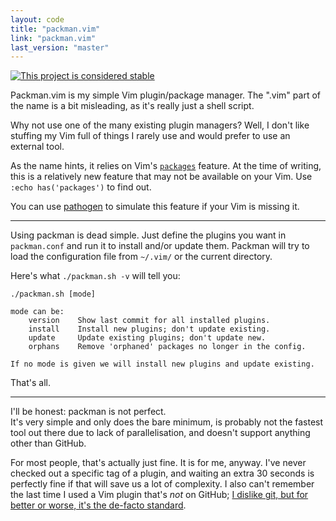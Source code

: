 ```yaml
---
layout: code
title: "packman.vim"
link: "packman.vim"
last_version: "master"
---
```


[![This project is considered stable](https://img.shields.io/badge/Status-stable-green.svg)](https://arp242.net/status/stable)

Packman.vim is my simple Vim plugin/package manager. The ".vim" part of the name
is a bit misleading, as it's really just a shell script.

Why not use one of the many existing plugin managers? Well, I don't like
stuffing my Vim full of things I rarely use and would prefer to use an external
tool.

As the name hints, it relies on Vim's
[`packages`](http://vimhelp.appspot.com/repeat.txt.html#packages) feature. At
the time of writing, this is a relatively new feature that may not be available
on your Vim. Use `:echo has('packages')` to find out.

You can use [pathogen](https://github.com/tpope/vim-pathogen) to simulate this
feature if your Vim is missing it.

-----------------------

Using packman is dead simple. Just define the plugins you want in `packman.conf`
and run it to install and/or update them. Packman will try to load the
configuration file from `~/.vim/` or the current directory.

Here's what `./packman.sh -v` will tell you:

	./packman.sh [mode]

	mode can be:
		version    Show last commit for all installed plugins.
		install    Install new plugins; don't update existing.
		update     Update existing plugins; don't update new.
		orphans    Remove 'orphaned' packages no longer in the config.

	If no mode is given we will install new plugins and update existing.

That's all.

-----------------------

I'll be honest: packman is not perfect.  
It's very simple and only does the bare minimum, is probably not the fastest
tool out there due to lack of parallelisation, and doesn't support anything
other than GitHub.

For most people, that's actually just fine. It is for me, anyway. I've never
checked out a specific tag of a plugin, and waiting an extra 30 seconds is
perfectly fine if that will save us a lot of complexity. I also can't remember
the last time I used a Vim plugin that's *not* on GitHub; [I dislike git, but
for better or worse, it's the de-facto
standard](https://arp242.net/weblog/i-dont-like-git-but-im-going-to-migrate-my-projects-to-it.html).
